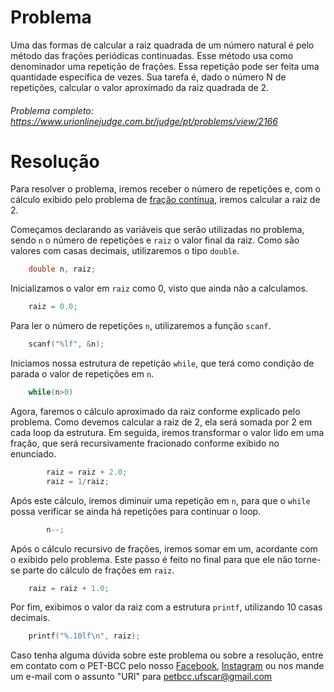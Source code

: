 # Problema

Uma das formas de calcular a raiz quadrada de um número natural é pelo método das frações periódicas continuadas. Esse método usa como denominador uma repetição de frações. Essa repetição pode ser feita uma quantidade específica de vezes.
Sua tarefa é, dado o número N de repetições, calcular o valor aproximado da raiz quadrada de 2.

###### Problema completo: https://www.urionlinejudge.com.br/judge/pt/problems/view/2166

# Resolução

Para resolver o problema, iremos receber o número de repetições e, com o cálculo exibido pelo problema de [fração contínua](https://pt.wikipedia.org/wiki/Fra%C3%A7%C3%A3o_cont%C3%ADnua), iremos calcular a raiz de 2.

Começamos declarando as variáveis que serão utilizadas no problema, sendo `n` o número de repetições e `raiz` o valor final da raiz. Como são valores com casas decimais, utilizaremos o tipo `double`.
```c
    double n, raiz;
```

Inicializamos o valor em `raiz` como 0, visto que ainda não a calculamos.
```c
    raiz = 0.0;
```

Para ler o número de repetições `n`, utilizaremos a função `scanf`.
```c
    scanf("%lf", &n);
```

Iniciamos nossa estrutura de repetição `while`, que terá como condição de parada o valor de repetições em `n`.
```c
    while(n>0)
```

Agora, faremos o cálculo aproximado da raiz conforme explicado pelo problema. Como devemos calcular a raiz de 2, ela será somada por 2 em cada loop da estrutura. Em seguida, iremos transformar o valor lido em uma fração, que será recursivamente fracionado conforme exibido no enunciado.
```c
        raiz = raiz + 2.0;
        raiz = 1/raiz;
```

Após este cálculo, iremos diminuir uma repetição em `n`, para que o `while` possa verificar se ainda há repetições para continuar o loop.
```c
        n--;
```

Após o cálculo recursivo de frações, iremos somar em um, acordante com o exibido pelo problema. Este passo é feito no final para que ele não torne-se parte do cálculo de frações em `raiz`.
```c
    raiz = raiz + 1.0;
```

Por fim, exibimos o valor da raiz com a estrutura `printf`, utilizando 10 casas decimais.
```c
    printf("%.10lf\n", raiz);
```

Caso tenha alguma dúvida sobre este problema ou sobre a resolução, entre em contato com o PET-BCC pelo nosso
[Facebook](https://www.facebook.com/petbcc/),
[Instagram](https://www.instagram.com/petbcc.ufscar/)
ou nos mande um e-mail com o assunto "URI" para  petbcc.ufscar@gmail.com